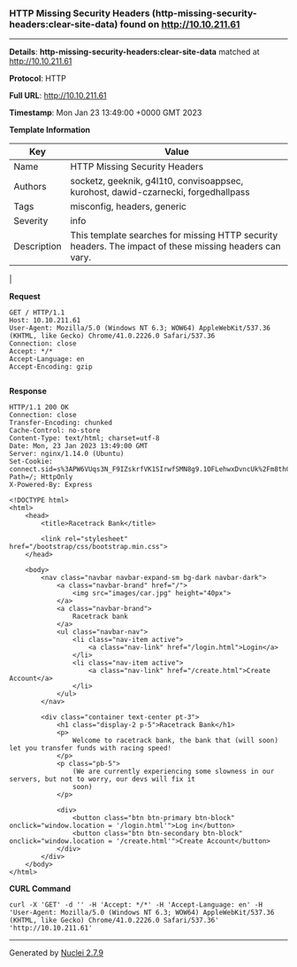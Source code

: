 ### HTTP Missing Security Headers (http-missing-security-headers:clear-site-data) found on http://10.10.211.61
---
**Details**: **http-missing-security-headers:clear-site-data**  matched at http://10.10.211.61

**Protocol**: HTTP

**Full URL**: http://10.10.211.61

**Timestamp**: Mon Jan 23 13:49:00 +0000 GMT 2023

**Template Information**

| Key | Value |
|---|---|
| Name | HTTP Missing Security Headers |
| Authors | socketz, geeknik, g4l1t0, convisoappsec, kurohost, dawid-czarnecki, forgedhallpass |
| Tags | misconfig, headers, generic |
| Severity | info |
| Description | This template searches for missing HTTP security headers. The impact of these missing headers can vary.
 |

**Request**
```http
GET / HTTP/1.1
Host: 10.10.211.61
User-Agent: Mozilla/5.0 (Windows NT 6.3; WOW64) AppleWebKit/537.36 (KHTML, like Gecko) Chrome/41.0.2226.0 Safari/537.36
Connection: close
Accept: */*
Accept-Language: en
Accept-Encoding: gzip


```

**Response**
```http
HTTP/1.1 200 OK
Connection: close
Transfer-Encoding: chunked
Cache-Control: no-store
Content-Type: text/html; charset=utf-8
Date: Mon, 23 Jan 2023 13:49:00 GMT
Server: nginx/1.14.0 (Ubuntu)
Set-Cookie: connect.sid=s%3APW6VUqs3N_F9IZskrfVK1SIrwfSMN8g9.1OFLehwxDvncUk%2Fm8thCnk4Tfn%2FRO4fNAfOC8m50128; Path=/; HttpOnly
X-Powered-By: Express

<!DOCTYPE html>
<html>
    <head>
        <title>Racetrack Bank</title>

        <link rel="stylesheet" href="/bootstrap/css/bootstrap.min.css">
    </head>

    <body>
        <nav class="navbar navbar-expand-sm bg-dark navbar-dark">
            <a class="navbar-brand" href="/">
                <img src="images/car.jpg" height="40px">
            </a>
            <a class="navbar-brand">
                Racetrack bank
            </a>
            <ul class="navbar-nav">
                <li class="nav-item active">
                    <a class="nav-link" href="/login.html">Login</a>
                </li>
                <li class="nav-item active">
                    <a class="nav-link" href="/create.html">Create Account</a>
                </li>
            </ul>
        </nav>

        <div class="container text-center pt-3">
            <h1 class="display-2 p-5">Racetrack Bank</h1>
            <p>
                Welcome to racetrack bank, the bank that (will soon) let you transfer funds with racing speed!
            </p>
            <p class="pb-5">
                (We are currently experiencing some slowness in our servers, but not to worry, our devs will fix it
                soon)
            </p>

            <div>
                <button class="btn btn-primary btn-block" onclick="window.location = '/login.html'">Log in</button>
                <button class="btn btn-secondary btn-block" onclick="window.location = '/create.html'">Create Account</button>
            </div>
        </div>
    </body>
</html>
```


**CURL Command**
```
curl -X 'GET' -d '' -H 'Accept: */*' -H 'Accept-Language: en' -H 'User-Agent: Mozilla/5.0 (Windows NT 6.3; WOW64) AppleWebKit/537.36 (KHTML, like Gecko) Chrome/41.0.2226.0 Safari/537.36' 'http://10.10.211.61'
```
---
Generated by [Nuclei 2.7.9](https://github.com/projectdiscovery/nuclei)